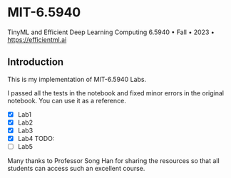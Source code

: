 # MIT-6.5940
TinyML and Efficient Deep Learning Computing 6.5940 • Fall • 2023 • https://efficientml.ai

## Introduction

This is my implementation of MIT-6.5940 Labs.

I passed all the tests in the notebook and fixed minor errors in the original notebook. You can use it as a reference.

- [x] Lab1
- [x] Lab2
- [x] Lab3
- [x] Lab4
TODO:
- [ ] Lab5

Many thanks to Professor Song Han for sharing the resources so that all students can access such an excellent course.
